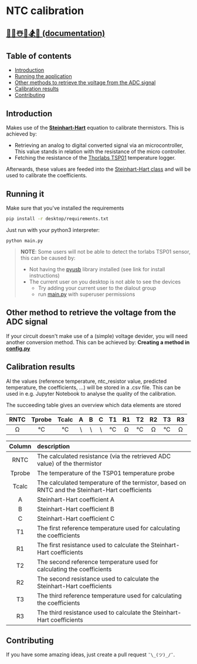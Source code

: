# NTC calibration

## [🎄🎄☃️🎄🏂🎄 (documentation)](https://jonasvdd.github.io/NTC-calibration/)

## Table of contents

* [Introduction](#introduction)
* [Running the application](#running-it)
* [Other methods to retrieve the voltage from the ADC signal](#other-method-to-retrieve-the-voltage-from-the-adc-signal)
* [Calibration results](#calibration-results)
* [Contributing](#contributing)


## Introduction

Makes use of the [**Steinhart-Hart**](https://www.wikiwand.com/en/Steinhart%E2%80%93Hart_equation) equation to calibrate thermistors. This is achieved by:

* Retrieving an analog to digital converted signal via an microcontroller, This value stands in relation with the resistance of the micro controller.
* Fetching the resistance of the [Thorlabs TSP01]() temperature logger.

Afterwards, these values are feeded into the [Steinhart-Hart class](desktop/SteinhartHart.py) and will be used to calibrate the coefficients.

## Running it

Make sure that you've installed the requirements

```bash
pip install -r desktop/requirements.txt
```

Just run with your python3 interpreter:
```
python main.py
```

>**NOTE**: Some users will not be able to detect the torlabs TSP01 sensor, this can be caused by:
> * Not having the [pyusb](https://pypi.org/project/pyusb/) library installed (see link for install instructions)
> * The current user on you desktop is not able to see the devices
>   * Try adding your current user to the dialout group
>   * run [main.py](desktop/main.py) with superuser permissions


## Other method to retrieve the voltage from the ADC signal

If your circuit doesn't make use of a (simple) voltage devider, you will need another conversion method. This can be achieved by: **Creating a method in [config.py](desktop/config.py)**

## Calibration results

Al the values (reference temperature, ntc_resistor value, predicted temperature, the coefficients, ...) will be stored in a .csv file.
This can be used in e.g. Jupyter Notebook to analyse the quality of the calibration.

The succeeding table gives an overview which data elements are stored


RNTC | Tprobe | Tcalc | A | B | C | T1 | R1 | T2 | R2 | T3| R3
|:--:|:--:|:--:|:--:|:--:|:--:|:--:|:--:|:--:|:--:|:--:|:--:|
Ω | °C | °C | \ | \ | \ | °C | Ω | °C | Ω | °C | Ω

Column | description
|:--:|:--|
RNTC | The calculated resistance (via the retrieved ADC value) of the thermistor
Tprobe | The temperature of the TSP01 temperature probe
Tcalc | The calculated temperature of the termistor, based on RNTC and the Steinhart-Hart coefficients
A | Steinhart-Hart coefficient A 
B | Steinhart-Hart coefficient B
C | Steinhart-Hart coefficient C
T1 | The first reference temperature used for calculating the coefficients
R1 | The first resistance used to calculate the Steinhart-Hart coefficients
T2 | The second reference temperature used for calculating the coefficients
R2 | The second resistance used to calculate the Steinhart-Hart coefficients
T3 | The third reference temperature used for calculating the coefficients
R3 | The third resistance used to calculate the Steinhart-Hart coefficients

## Contributing
If you have some amazing ideas, just create a pull request `¯\_(ツ)_/¯`. 
